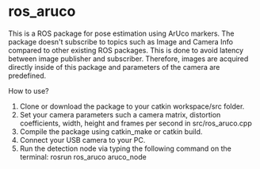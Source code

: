 # ros_aruco
This is a ROS package for pose estimation using ArUco markers.
The package doesn't subscribe to topics such as Image and Camera Info compared to other existing ROS packages. 
This is done to avoid latency between image publisher and subscriber. Therefore, images are acquired directly inside of this package and parameters of the camera are predefined.

How to use? 
1. Clone or download the package to your catkin workspace/src folder.
2. Set your camera parameters such a camera matrix, distortion coefficients,
width, height and frames per second in src/ros_aruco.cpp
3. Compile the package using catkin_make or catkin build.
4. Connect your USB camera to your PC.
5. Run the detection node via typing the following command on the terminal:
rosrun ros_aruco aruco_node
